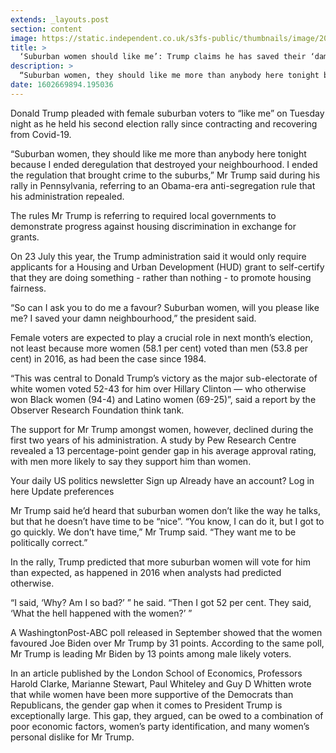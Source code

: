 ```yaml
--- 
extends: _layouts.post 
section: content 
image: https://static.independent.co.uk/s3fs-public/thumbnails/image/2016/03/13/08/donald-trump-13-03-16.jpg 
title: > 
  ‘Suburban women should like me’: Trump claims he has saved their ‘damn neighbourhoods’ 
description: > 
  “Suburban women, they should like me more than anybody here tonight because I ended deregulation that destroyed your neighbourhood.The rules Mr Trump is referring to required local governments to demonstrate progress against housing discrimination in exchange for grants.Suburban women, will you please like me?“They want me to be politically correct.”In the rally, Trump predicted that more suburban women will vote for him than expected, as happened in 2016 when analysts had predicted otherwise.According to the same poll, Mr Trump is leading Mr Biden by 13 points among male likely voters. 
date: 1602669894.195036 
--- 
```

Donald Trump pleaded with female suburban voters to “like me” on Tuesday night as he held his second election rally since contracting and recovering from Covid-19.

“Suburban women, they should like me more than anybody here tonight because I ended deregulation that destroyed your neighbourhood. I ended the regulation that brought crime to the suburbs,” Mr Trump said during his rally in Pennsylvania, referring to an Obama-era anti-segregation rule that his administration repealed.

The rules Mr Trump is referring to required local governments to demonstrate progress against housing discrimination in exchange for grants.

On 23 July this year, the Trump administration said it would only require applicants for a Housing and Urban Development (HUD) grant to self-certify that they are doing something - rather than nothing - to promote housing fairness.

“So can I ask you to do me a favour? Suburban women, will you please like me? I saved your damn neighbourhood,” the president said.

Female voters are expected to play a crucial role in next month’s election, not least because more women (58.1 per cent) voted than men (53.8 per cent) in 2016, as had been the case since 1984.

“This was central to Donald Trump’s victory as the major sub-electorate of white women voted 52-43 for him over Hillary Clinton — who otherwise won Black women (94-4) and Latino women (69-25)”, said a report by the Observer Research Foundation think tank.

The support for Mr Trump amongst women, however, declined during the first two years of his administration. A study by Pew Research Centre revealed a 13 percentage-point gender gap in his average approval rating, with men more likely to say they support him than women.

Your daily US politics newsletter Sign up Already have an account? Log in here Update preferences

Mr Trump said he’d heard that suburban women don’t like the way he talks, but that he doesn’t have time to be “nice”. “You know, I can do it, but I got to go quickly. We don’t have time,” Mr Trump said. “They want me to be politically correct.”

In the rally, Trump predicted that more suburban women will vote for him than expected, as happened in 2016 when analysts had predicted otherwise.

“I said, ‘Why? Am I so bad?’ ” he said. “Then I got 52 per cent. They said, ‘What the hell happened with the women?’ ”

A WashingtonPost-ABC poll released in September showed that the women favoured Joe Biden over Mr Trump by 31 points. According to the same poll, Mr Trump is leading Mr Biden by 13 points among male likely voters.

In an article published by the London School of Economics, Professors Harold Clarke, Marianne Stewart, Paul Whiteley and Guy D Whitten wrote that while women have been more supportive of the Democrats than Republicans, the gender gap when it comes to President Trump is exceptionally large. This gap, they argued, can be owed to a combination of poor economic factors, women’s party identification, and many women’s personal dislike for Mr Trump.